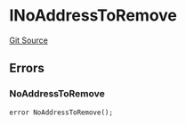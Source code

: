 # INoAddressToRemove
[Git Source](https://github.com/thrackle-io/tron/blob/4674814db01d3b90ed90d394187432e47d662f5c/src/common/IErrors.sol)


## Errors
### NoAddressToRemove

```solidity
error NoAddressToRemove();
```

